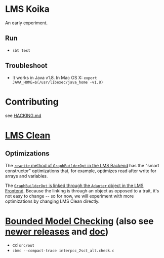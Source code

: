 # LMS Koika

An early experiment.

## Run
- `sbt test`

## Troubleshoot
- It works in Java v1.8. In Mac OS X: `export JAVA_HOME=$(/usr/libexec/java_home -v1.8)`

# Contributing

see [HACKING.md](HACKING.md)

# [LMS Clean](https://github.com/TiarkRompf/lms-clean)

## Optimizations

The [`rewrite` method of `GraphBuilderOpt` in the LMS Backend](https://github.com/TiarkRompf/lms-clean/blob/master/src/main/scala/lms/core/backend.scala#L524) has the "smart constructor" optimizations that, for example, optimizes read after write for arrays and variables.

The [`GraphBuilderOpt` is linked through the `Adapter` object in the LMS Frontend](https://github.com/TiarkRompf/lms-clean/blob/master/src/main/scala/lms/core/stub.scala#L22). Because the linking is through an object as opposed to a trait, it's not easy to change -- so for now, we will experiment with more optimizations by changing LMS Clean directly.

# [Bounded Model Checking](https://www.cprover.org/cbmc/) (also see [newer releases](https://github.com/diffblue/cbmc) and [doc](http://www.cprover.org/cprover-manual/))
- cd `src/out`
- `cbmc --compact-trace interpcc_2sct_alt.check.c`
